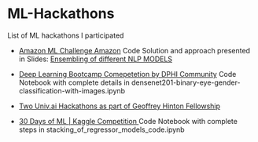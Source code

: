 # ML-Hackathons
List of ML hackathons I participated

- [Amazon ML Challenge Amazon](https://www.hackerearth.com/challenges/competitive/amazon-ml-challenge/) 
Code Solution and approach presented in Slides: [Ensembling of different NLP MODELS](https://github.com/DebarshiChanda/Amazon-ML-Challenge2021)

- [Deep Learning Bootcamp Comepetetion by DPHI Community](https://dphi.tech/challenges/gender-determination-by-morphometry-of-eyes/144/overview/about)
Code Notebook with complete details in densenet201-binary-eye-gender-classification-with-images.ipynb

- [Two Univ.ai Hackathons as part of Geoffrey Hinton Fellowship](https://www.univ.ai/ghf#schedule)

- [30 Days of ML | Kaggle Competition ](https://www.kaggle.com/c/30-days-of-ml/overview)
Code Notebook with complete steps in stacking_of_regressor_models_code.ipynb


